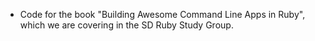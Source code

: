 * Code for the book "Building Awesome Command Line Apps in Ruby", which
we are covering in the SD Ruby Study Group.
